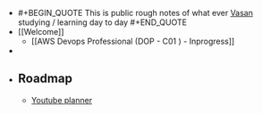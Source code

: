 - #+BEGIN_QUOTE
  This is public rough notes of what ever [Vasan](https://twitter.com/keerthivasan036) studying / learning day to day
  #+END_QUOTE
- [[Welcome]]
	- [[AWS Devops Professional (DOP - C01 ) - Inprogress]]
-
- ## Roadmap
	- [Youtube planner](https://trello.com/b/ATMpz1cj/yt-planner)